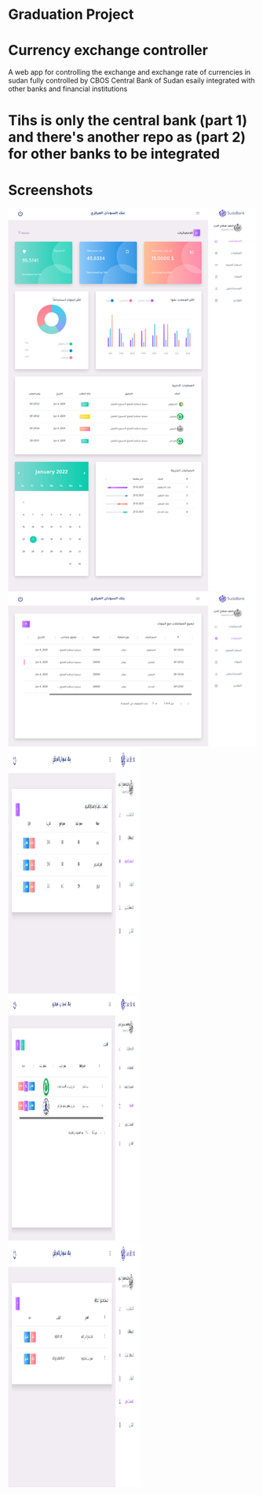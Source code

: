 # Graduation Project

# Currency exchange controller
A web app for controlling the exchange and exchange rate of currencies in sudan
fully controlled by CBOS Central Bank of Sudan
esaily integrated with other banks and financial institutions
# Tihs is only the central bank (part 1) and there's another repo as (part 2) for other banks to be integrated

# Screenshots

<div style={{display: flex}}>
  <img src="https://github.com/SiddigHope/financial-app/blob/master/screenshots/home.png"  />
  <img src="https://github.com/SiddigHope/financial-app/blob/master/screenshots/transactions.png" />
  <img src="https://github.com/SiddigHope/financial-app/blob/master/screenshots/exchangerate.png" width="270" height="500" />
  <img src="https://github.com/SiddigHope/financial-app/blob/master/screenshots/banks.png" width="270" height="500" />
  <img src="https://github.com/SiddigHope/financial-app/blob/master/screenshots/users.png" width="270" height="500" />
</div>
